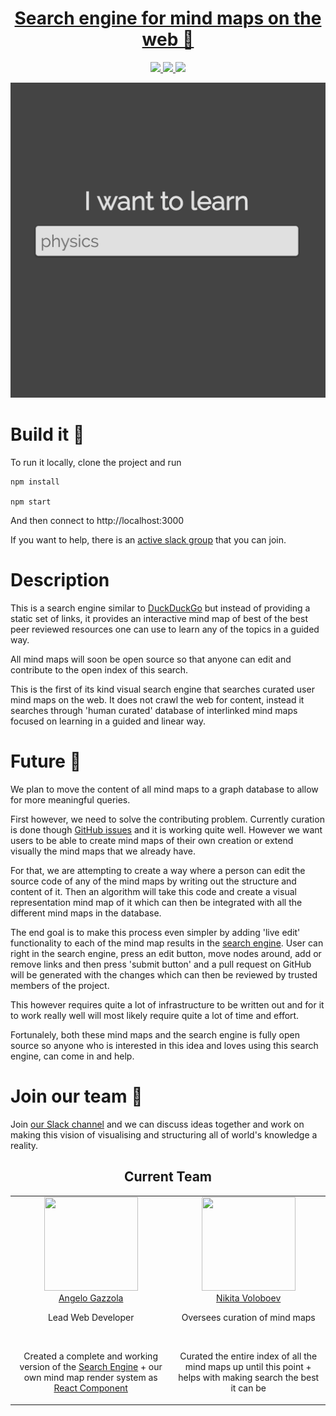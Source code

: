 <div align="center">
<h1><a href="https://learn-anything.xyz">Search engine for mind maps on the web 🚀</a></h1>
<a href="https://knowledge-map.slack.com/shared_invite/MTgxNTYzMjIzNjM5LTE0OTQzMzA4MDAtYzY1YWY0ZDc0NQ">
		<img src="https://img.shields.io/badge/Slack-channel-green.svg">
	</a>
			<a href="https://codebeat.co/projects/github-com-nikitavoloboev-learn-anything-search-master">
		<img src="https://codebeat.co/badges/2de7a2a5-91d5-401e-8913-8f1993affd55">
	</a>
	<a href="https://github.com/nikitavoloboev/knowledge-map-search-engine/blob/master/LICENSE">
		<img src="https://img.shields.io/github/license/mashape/apistatus.svg">
	</a>

<p align="center"> 
<img src="https://raw.githubusercontent.com/stylekit/img/master/i_want_to_learn.mp4.gif" alt="img" width="600">
</p>
</div>


# Build it 🚀

To run it locally, clone the project and run

```
npm install

npm start
```

And then connect to http://localhost:3000

If you want to help, there is an [active slack group](https://knowledge-map.slack.com/) that you can join.


# Description

This is a search engine similar to [DuckDuckGo](https://duckduckgo.com/) but instead of providing a static set of links, it provides an interactive mind map of best of the best peer reviewed resources one can use to learn any of the topics in a guided way.

All mind maps will soon be open source so that anyone can edit and contribute to the open index of this search.

This is the first of its kind visual search engine that searches curated user mind maps on the web. It does not crawl the web for content, instead it searches through 'human curated' database of interlinked mind maps focused on learning in a guided and linear way.


# Future 🔭

We plan to move the content of all mind maps to a graph database to allow for more meaningful queries.

First however, we need to solve the contributing problem. Currently curation is done though [GitHub issues](https://github.com/nikitavoloboev/learn-anything/issues) and it is working quite well. However we want users to be able to create mind maps of their own creation or extend visually the mind maps that we already have.

For that, we are attempting to create a way where a person can edit the source code of any of the mind maps by writing out the structure and content of it. Then an algorithm will take this code and create a visual representation mind map of it which can then be integrated with all the different mind maps in the database.

The end goal is to make this process even simpler by adding 'live edit' functionality to each of the mind map results in the [search engine](https://learn-anything.xyz). User can right in the search engine, press an edit button, move nodes around, add or remove links and then press 'submit button' and a pull request on GitHub will be generated with the changes which can then be reviewed by trusted members of the project.

This however requires quite a lot of infrastructure to be written out and for it to work really well will most likely require quite a lot of time and effort.

Fortunalely, both these mind maps and the search engine is fully open source so anyone who is interested in this idea and loves using this search engine, can come in and help.

# Join our team 🚀

Join [our Slack channel](https://knowledge-map.slack.com/shared_invite/MTgxNTYzMjIzNjM5LTE0OTQzMzA4MDAtYzY1YWY0ZDc0NQ) and we can discuss ideas together and work on making this vision of visualising and structuring all of world's knowledge a reality.

<h2 align="center">Current Team</h2>

<table>
  <tbody>
    <tr>
      <td align="center" valign="top">
        <img width="150" height="150" src="https://avatars1.githubusercontent.com/u/13448636?v=3&s=400">
        <br>
        <a href="https://github.com/nglgzz"> Angelo Gazzola </a>
        <p>Lead Web Developer</p>
        <br>
        <p>Created a complete and working version of the <a href="https://learn-anything.xyz">Search Engine</a> + our own mind map render system as <a href="https://github.com/learn-anything/react-mindmap"> React Component </a></p>
      </td>
      <td align="center" valign="top">
        <img width="150" height="150" src="https://pbs.twimg.com/profile_images/712426493868056576/hRaMUdgf.jpg">
        <br>
        <a href="https://github.com/nikitavoloboev">Nikita Voloboev</a>
        <p>Oversees curation of mind maps</p>
        <br>
        <p>Curated the entire index of all the mind maps up until this point + helps with making search the best it can be</p>
      </td>
     </tr>
  </tbody>
</table>

